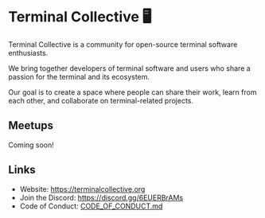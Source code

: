 # Terminal Collective 🖥️

Terminal Collective is a community for open-source terminal software enthusiasts.

We bring together developers of terminal software and users who share a passion for the terminal and its ecosystem.

Our goal is to create a space where people can share their work, learn from each other, and collaborate on terminal-related projects.

## Meetups

Coming soon!

## Links

- Website: <https://terminalcollective.org>
- Join the Discord: <https://discord.gg/6EUERBrAMs>
- Code of Conduct: [CODE_OF_CONDUCT.md](CODE_OF_CONDUCT.md)
